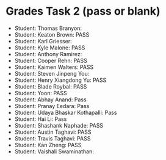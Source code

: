 # Grades Task 2 (pass or blank)

* Student: Thomas Branyon:
* Student: Keaton Brown: PASS
* Student: Karl Griesser:
* Student: Kyle Malone: PASS
* Student: Anthony Ramirez: 
* Student: Cooper Rehn: PASS
* Student: Kaimen Walters: PASS
* Student: Steven Jinpeng You:
* Student: Henry Xiangdong Yu: PASS
* Student: Blade Roybal: PASS
* Student: Yoon: PASS
* Student: Abhay Anand: Pass
* Student: Pranay Eedara: Pass
* Student: Udaya Bhaskar Kothapalli: Pass
* Student: Hai Li: Pass
* Student: Shashank Naphade: PASS
* Student: Austin Taghavi: PASS
* Student: Travis Taghavi: PASS
* Student: Kan Zheng: PASS
* Student: Vaishali Swaminathan:

